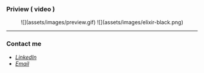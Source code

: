 ### Priview ( video )

<div align="center">
![](assets/images/preview.gif)
![](assets/images/elixir-black.png)
</div>

---

### Contact me

- *[LinkedIn](www.linkedin.com/in/kolsoumshirali20026)*
- *[Email](kolsoumshirali2002@gmail.com)*
